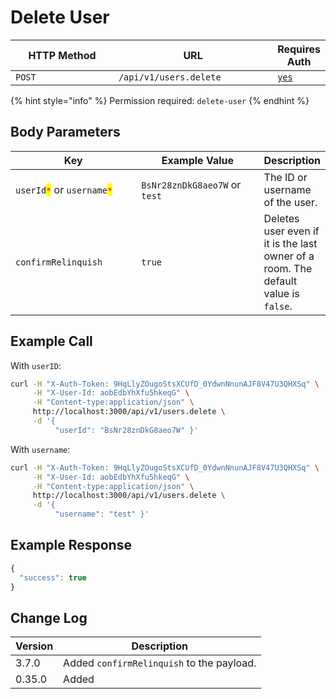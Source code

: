 # Delete User

<table><thead><tr><th width="163">HTTP Method</th><th width="250">URL</th><th>Requires Auth</th></tr></thead><tbody><tr><td><code>POST</code></td><td><code>/api/v1/users.delete</code></td><td><a href="../../authentication-endpoints/"><code>yes</code></a></td></tr></tbody></table>

{% hint style="info" %}
Permission required: `delete-user`
{% endhint %}

## Body Parameters

<table><thead><tr><th width="231">Key</th><th width="221">Example Value</th><th>Description</th></tr></thead><tbody><tr><td><code>userId</code><mark style="color:red;"><code>*</code></mark> or <code>username</code><mark style="color:red;"><code>*</code></mark></td><td><code>BsNr28znDkG8aeo7W</code> or <code>test</code></td><td>The ID or username of the user.</td></tr><tr><td><code>confirmRelinquish</code></td><td><code>true</code></td><td>Deletes user even if it is the last owner of a room. The default value is <code>false</code>.</td></tr></tbody></table>

## Example Call

With `userID`:

```bash
curl -H "X-Auth-Token: 9HqLlyZOugoStsXCUfD_0YdwnNnunAJF8V47U3QHXSq" \
     -H "X-User-Id: aobEdbYhXfu5hkeqG" \
     -H "Content-type:application/json" \
     http://localhost:3000/api/v1/users.delete \
     -d '{ 
          "userId": "BsNr28znDkG8aeo7W" }'
```

With `username`:

```bash
curl -H "X-Auth-Token: 9HqLlyZOugoStsXCUfD_0YdwnNnunAJF8V47U3QHXSq" \
     -H "X-User-Id: aobEdbYhXfu5hkeqG" \
     -H "Content-type:application/json" \
     http://localhost:3000/api/v1/users.delete \
     -d '{ 
          "username": "test" }'
```

## Example Response

```javascript
{
  "success": true
}
```

## Change Log

| Version | Description                               |
| ------- | ----------------------------------------- |
| 3.7.0   | Added `confirmRelinquish` to the payload. |
| 0.35.0  | Added                                     |
